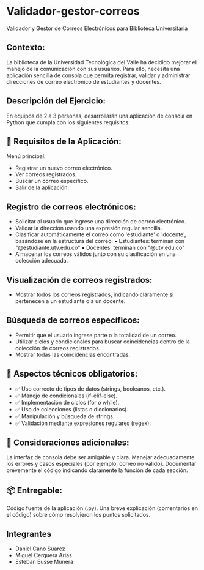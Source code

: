 # Validador-gestor-correos
Validador y Gestor de Correos Electrónicos para Biblioteca Universitaria

## Contexto:
La biblioteca de la Universidad Tecnológica del Valle ha decidido mejorar el manejo de la comunicación con sus usuarios. Para ello, necesita una aplicación sencilla de consola que permita registrar, validar y administrar direcciones de correo electrónico de estudiantes y docentes.

## Descripción del Ejercicio:
En equipos de 2 a 3 personas, desarrollarán una aplicación de consola en Python que cumpla con los siguientes requisitos:

## 📌 Requisitos de la Aplicación:
Menú principal:

- Registrar un nuevo correo electrónico.
- Ver correos registrados.
- Buscar un correo específico.
- Salir de la aplicación.


## Registro de correos electrónicos:
- Solicitar al usuario que ingrese una dirección de correo electrónico.
- Validar la dirección usando una expresión regular sencilla.
- Clasificar automáticamente el correo como 'estudiante' o 'docente', basándose en la estructura del correo:
   • Estudiantes: terminan con "@estudiante.utv.edu.co"
   • Docentes: terminan con "@utv.edu.co"
- Almacenar los correos válidos junto con su clasificación en una colección adecuada.


## Visualización de correos registrados:
- Mostrar todos los correos registrados, indicando claramente si pertenecen a un estudiante o a un docente.


## Búsqueda de correos específicos:
- Permitir que el usuario ingrese parte o la totalidad de un correo.
- Utilizar ciclos y condicionales para buscar coincidencias dentro de la colección de correos registrados.
- Mostrar todas las coincidencias encontradas.

## 🔧 Aspectos técnicos obligatorios:
- ✅ Uso correcto de tipos de datos (strings, booleanos, etc.).
- ✅ Manejo de condicionales (if-elif-else).
- ✅ Implementación de ciclos (for o while).
- ✅ Uso de colecciones (listas o diccionarios).
- ✅ Manipulación y búsqueda de strings.
- ✅ Validación mediante expresiones regulares (regex).

## 📍 Consideraciones adicionales:
La interfaz de consola debe ser amigable y clara.
Manejar adecuadamente los errores y casos especiales (por ejemplo, correo no válido).
Documentar brevemente el código indicando claramente la función de cada sección.

## 📦 Entregable:
Código fuente de la aplicación (.py).
Una breve explicación (comentarios en el código) sobre cómo resolvieron los puntos solicitados.

## Integrantes
- Daniel Cano Suarez
- Miguel Cerquera Arias
- Esteban Eusse Munera
